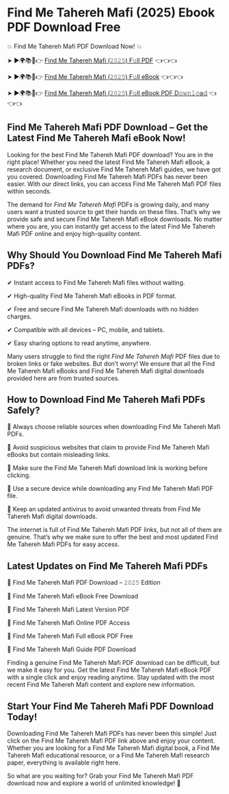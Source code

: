 # Find Me Tahereh Mafi (2025) Ebook PDF Download Free

💥 Find Me Tahereh Mafi PDF Download Now! 💥

➤ ►🌍📚📱👉 [Find Me Tahereh Mafi (𝟸𝟶𝟸𝟻) F𝚞ll PDF](https://getpdf.xyz/find-me-tahereh-mafi) 👈👈👈


➤ ►🌍📚📱👉 [Find Me Tahereh Mafi (𝟸𝟶𝟸𝟻) F𝚞ll eBook](https://getpdf.xyz/find-me-tahereh-mafi) 👈👈👈


➤ ►🌍📚📱👉 [Find Me Tahereh Mafi (𝟸𝟶𝟸𝟻) F𝚞ll eBook PDF D𝚘𝚠𝚗𝚕𝚘a𝚍](https://getpdf.xyz/find-me-tahereh-mafi) 👈👈👈


## Find Me Tahereh Mafi PDF Download – Get the Latest Find Me Tahereh Mafi eBook Now!

Looking for the best Find Me Tahereh Mafi PDF download? You are in the right place! Whether you need the latest Find Me Tahereh Mafi eBook, a research document, or exclusive Find Me Tahereh Mafi guides, we have got you covered. Downloading Find Me Tahereh Mafi PDFs has never been easier. With our direct links, you can access Find Me Tahereh Mafi PDF files within seconds.

The demand for *Find Me Tahereh Mafi* PDFs is growing daily, and many users want a trusted source to get their hands on these files. That’s why we provide safe and secure Find Me Tahereh Mafi eBook downloads. No matter where you are, you can instantly get access to the latest Find Me Tahereh Mafi PDF online and enjoy high-quality content.

## Why Should You Download Find Me Tahereh Mafi PDFs?

✔ Instant access to Find Me Tahereh Mafi files without waiting.

✔ High-quality Find Me Tahereh Mafi eBooks in PDF format.

✔ Free and secure Find Me Tahereh Mafi downloads with no hidden charges.

✔ Compatible with all devices – PC, mobile, and tablets.

✔ Easy sharing options to read anytime, anywhere.

Many users struggle to find the right *Find Me Tahereh Mafi* PDF files due to broken links or fake websites. But don’t worry! We ensure that all the Find Me Tahereh Mafi eBooks and Find Me Tahereh Mafi digital downloads provided here are from trusted sources.

## How to Download Find Me Tahereh Mafi PDFs Safely?

📌 Always choose reliable sources when downloading Find Me Tahereh Mafi PDFs.

📌 Avoid suspicious websites that claim to provide Find Me Tahereh Mafi eBooks but contain misleading links.

📌 Make sure the Find Me Tahereh Mafi download link is working before clicking.

📌 Use a secure device while downloading any Find Me Tahereh Mafi PDF file.

📌 Keep an updated antivirus to avoid unwanted threats from Find Me Tahereh Mafi digital downloads.

The internet is full of Find Me Tahereh Mafi PDF links, but not all of them are genuine. That’s why we make sure to offer the best and most updated Find Me Tahereh Mafi PDFs for easy access.

## Latest Updates on Find Me Tahereh Mafi PDFs

🔹 Find Me Tahereh Mafi PDF Download – 𝟸𝟶𝟸𝟻 Edition

🔹 Find Me Tahereh Mafi eBook Free Download

🔹 Find Me Tahereh Mafi Latest Version PDF

🔹 Find Me Tahereh Mafi Online PDF Access

🔹 Find Me Tahereh Mafi Full eBook PDF Free

🔹 Find Me Tahereh Mafi Guide PDF Download

Finding a genuine Find Me Tahereh Mafi PDF download can be difficult, but we make it easy for you. Get the latest Find Me Tahereh Mafi eBook PDF with a single click and enjoy reading anytime. Stay updated with the most recent Find Me Tahereh Mafi content and explore new information.

## Start Your Find Me Tahereh Mafi PDF Download Today!

Downloading Find Me Tahereh Mafi PDFs has never been this simple! Just click on the Find Me Tahereh Mafi PDF link above and enjoy your content. Whether you are looking for a Find Me Tahereh Mafi digital book, a Find Me Tahereh Mafi educational resource, or a Find Me Tahereh Mafi research paper, everything is available right here.

So what are you waiting for? Grab your Find Me Tahereh Mafi PDF download now and explore a world of unlimited knowledge! 🚀